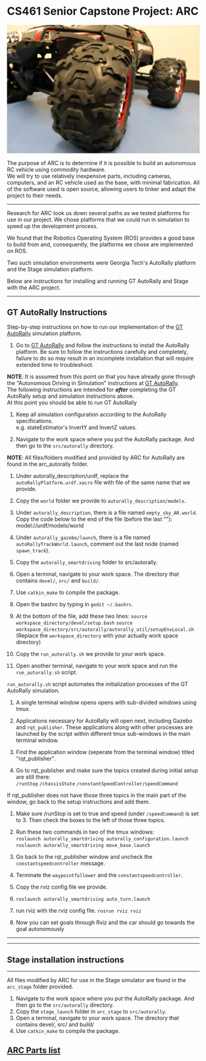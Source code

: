 # CS461 Senior Capstone Project: ARC
![ARC header image](/resources/arc_header.JPG)

The purpose of ARC is to determine if it is possible to build an autonomous RC vehicle using commodity hardware.  
We will try to use relatively inexpensive parts, including cameras, computers, and an RC vehicle used as the base, with minimal fabrication. All of the software used is open source, allowing users to tinker and adapt the project to their needs.

---

Research for ARC took us down several paths as we tested platforms for use in our project. We chose platforms that we could run in simulation to speed up the development process.

We found that the Robotics Operating System (ROS) provides a good base to build from and, consequently, the platforms we chose are implemented on ROS.

Two such simulation environments were Georgia Tech's AutoRally platform and the Stage simulation platform.

Below are instructions for installing and running GT AutoRally and Stage with the ARC project.

---

## GT AutoRally Instructions
Step-by-step instructions on how to run our implementation of the [GT AutoRally](https://github.com/AutoRally/autorally) simulation platform.


1. Go to [GT AutoRally](https://github.com/AutoRally/autorally) and follow the instructions to install the AutoRally platform. Be sure to follow the instructions carefully and completely, failure to do so may result in an incomplete installation that will require extended time to troubleshoot.  

  **NOTE**: It is assumed from this point on that you have already gone through the "Autonomous Driving in Simulation" instructions at [GT AutoRally](https://github.com/AutoRally/autorally).  
  The following instructions are intended for _**after**_ completing the GT AutoRally setup and simulation instructions above.  
  At this point you should be able to run GT AutoRally 

1. Keep all simulation configuration according to the AutoRally specifications.  
  e.g. stateEstimator's InvertY and InvertZ values.  

1. Navigate to the work space where you put the AutoRally package. And then go to the `src/autorally` directory.  

  **NOTE**: All files/folders modified and provided by ARC for AutoRally are found in the arc_autorally folder.  

1. Under autorally_description/urdf, replace the `autoRallyPlatform.urdf.xacro` file with file of the same name that we provide.  

1. Copy the `world` folder we provide to `autorally_description/models`.  

1. Under `autorally_description`, there is a file named `empty_sky_AR.world`. Copy the code below to the end of the file (before the last "</world>"):  
    <include>
      <uri>model://urdf/models/world</url>
    </include>

1. Under `autorally_gazebo/launch`, there is a file named `autoRallyTrackWorld.launch`,
  comment out the last node (named `spawn_track`).

1. Copy the `autorally_smartdriving` folder to src/autorally.

1. Open a terminal, navigate to your work space. The directory that contains
  `devel/`, `src/` and `build/`.

1. Use `catkin_make` to compile the package.

1. Open the bashrc by typing in `gedit ~/.bashrc`.

1. At the bottom of the file, add these two lines:
  `source workspace_directory/devel/setup.bash`
  `source workspace_directory/src/autorally/autorally_util/setupEnvLocal.sh`
  (Replace the `workspace_directory` with your actually work space directory)

1. Copy the `run_autorally.sh` we provide to your work space.

1. Open another terminal, navigate to your work space and run the `run_autorally.sh` script.

  `run_autorally.sh` script automates the initialization processes of the GT AutoRally
  simulation. 
  1. A single terminal window opens opens with sub-divided windows using tmux.
  1. Applications necessary for AutoRally will open next, including Gazebo and `rqt_publisher`. These applications along with other processes are launched by the script within different tmux sub-windows in the main terminal window.

1. Find the application window (seperate from the terminal window) titled "rqt_publisher".

1. Go to rqt_publisher and make sure the topics created during initial setup are still there:  
  `/runStop`
  `/chassisState`
  `/constantSpeedController/speedCommand`

  If rqt_publisher does not have those three topics in the main part of the window, go back to the setup instructions and add them.

1. Make sure /runStop is set to true and speed (under `/speedCommand`) is set to 3. Then check the boxes to the left of those three topics.

1. Run these two commands in two of the tmux windows:  
  `roslaunch autorally_smartdriving autorally_configuration.launch  `
  `roslaunch autorally_smartdriving move_base.launch  `

1. Go back to the rqt_publisher window and uncheck the `constantspeedcontroller` message.

1. Terminate the `waypointfollower` and the `constantspeedcontroller`.

1. Copy the rviz config file we provide.

1. `roslaunch autorally_smartdriving auto_turn.launch`

1. run rviz with the rviz config file.
   `rosrun rviz rviz`

1. Now you can set goals through Rviz and the car should go towards the
  goal autonomously  
  
---
---
## Stage installation instructions  
---
All files modified by ARC for use in the Stage simulator are found in the `arc_stage` folder provided.
1. Navigate to the work space where you put the AutoRally package. And then go to the `src/autorally` directory.  
1. Copy the `stage_launch` folder in `arc_stage` to `src/autorally`.  
1. Open a terminal, navigate to your work space. The directory that contains devel/, src/ and build/  
1. Use `catkin_make` to compile the package.  

## [ARC Parts list](parts_list.md)
